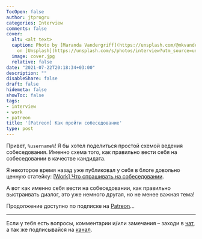 ```yaml
---
TocOpen: false
author: jtprogru
categories: Interview
comments: false
cover:
  alt: <alt text>
  caption: Photo by [Maranda Vandergriff](https://unsplash.com/@mkvandergriff?utm_source=unsplash&utm_medium=referral&utm_content=creditCopyText)
    on [Unsplash](https://unsplash.com/s/photos/interview?utm_source=unsplash&utm_medium=referral&utm_content=creditCopyText)
  image: cover.jpg
  relative: false
date: "2021-07-22T20:18:34+03:00"
description: ""
disableShare: false
draft: false
hidemeta: false
showToc: false
tags:
- interview
- work
- patreon
title: '[Patreon] Как пройти собеседование'
type: post
---
```


Привет, `%username%`! Я бы хотел поделиться простой схемой ведения собеседования. Именно схема того, как правильно вести себя на собеседовании в качестве кандидата.

Я некоторое время назад уже публиковал у себя в блоге довольно ценную статейку: [[Work] Что спрашивать на собеседовании](https://jtprog.ru/interview-questions/).

А вот как именно себя вести на собеседовании, как правильно выстраивать диалог, это уже немного другая, но не менее важная тема!

Продолжение доступно по подписке на [Patreon](https://www.patreon.com/posts/53981362)...

---
Если у тебя есть вопросы, комментарии и/или замечания – заходи в [чат](https://ttttt.me/jtprogru_chat), а так же подписывайся на [канал](https://ttttt.me/jtprogru_channel).
